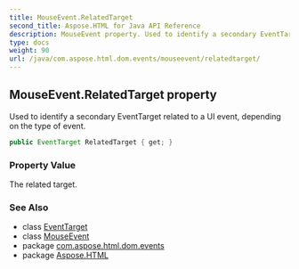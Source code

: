 ```yaml
---
title: MouseEvent.RelatedTarget
second_title: Aspose.HTML for Java API Reference
description: MouseEvent property. Used to identify a secondary EventTarget related to a UI event depending on the type of event
type: docs
weight: 90
url: /java/com.aspose.html.dom.events/mouseevent/relatedtarget/
---
```

## MouseEvent.RelatedTarget property

Used to identify a secondary EventTarget related to a UI event, depending on the type of event.

```java
public EventTarget RelatedTarget { get; }
```

### Property Value

The related target.

### See Also

* class [EventTarget](../../../com.aspose.html.dom/eventtarget/)
* class [MouseEvent](../)
* package [com.aspose.html.dom.events](../../mouseevent/)
* package [Aspose.HTML](../../../)
